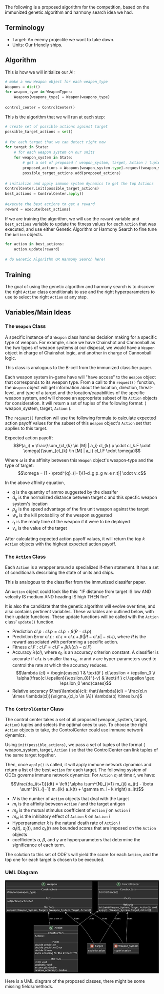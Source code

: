 The following is a proposed algorithm for the competition, based on the immunized genetic algorithm and harmony search idea we had. 

## Terminology
- Target: An enemy projectile we want to take down.
- Units: Our friendly ships.

## Algorithm

This is how we will initialize our AI:
```python
# make a new Weapon object for each weapon_type
Weapons = dict()
for weapon_type in WeaponTypes:
    Weapons[weapons_type] = Weapon(weapons_type)
    
control_center = ControlCenter()
```


This is the algorithm that we will run at each step:
```python
# create set of possible actions against target
possible_target_actions = set()

# for each target that we can detect right now
for target in State:
    # for each weapon system on our units
    for weapon_system in State: 
        # get a set of proposed ( weapon_system, target, Action ) tuples for the target
        proposed_actions = Weapons[weapon_system.type].request(weapon_system, target)
        possible_target_actions.add(proposed_actions)
    
# initialize and apply immune system dynamics to get the top Actions
ControlCenter.init(possible_target_actions)
best_actions = ControlCenter.apply()

#execute the best actions to get a reward
reward = execute(best_actions)
```

If we are training the algorithm, we will use the ```reward``` variable and ```best_actions``` variable to update the fitness values for each ```Action``` that was executed, and use either Genetic Algorithm or Harmony Search to fine tune the ```Action``` objects. 

```python
for action in best_actions:
    action.update(reward)

# do Genetic Algorithm OR Harmony Search here!
```
## Training
The goal of using the genetic algorithm and harmony search is to discover the right ```Action``` class conditionals to use and the right hyperparameters to use to select the right ```Action``` at any step.  

## Variables/Main Ideas

### The ```Weapon``` Class
A specific instance of a ```Weapon``` class handles decision making for a specific type of weapon. For example, since we have Chainshot and Cannonball as the two types of weapon systems at our disposal, we would have a ```Weapon``` object in charge of Chainshot logic, and another in charge of Cannonball logic. 

This class is analogous to the B-cell from the immunized classifier paper. 

Each weapon system in-game have will "have access" to the ```Weapon``` object that corresponds to its weapon type. From a call to the ```request()``` function, the ```Weapon``` object will get information about the location, direction, threat-level, and type of a target and the location/capabilities of the specific weapon system, and will choose an appropriate subset of its ```Action``` objects for consideration. It will return a set of tuples of the following format: ( weapon_system, target, ```Action``` ).

The ```request()``` function will use the following formula to calculate expected action payoff values for the subset of this ```Weapon``` object's ```Action``` set that applies to this target. 

Expected action payoff: $$P(a_i) = \frac{\sum_{cl_{k} \in [M] | a_i} cl_{k}.p \cdot cl_k.F \cdot \omega}{\sum_{cl_{k} \in [M] | a_i} cl_l.F \cdot \omega}$$ 

Where $\omega$ is the affinity between this ```Weapon``` object's weapon-type and the type of target: $$\omega = [1 - \prod^{q}_{i=1}(1-d_g p_g w_e r_t)] \cdot v_c$$

In the above affinity equation,
- $q$ is the quantity of ammo suggested by the classifer
- $d_g$ is the normalized distance between target $c$ and this specfic weapon system's location
- $p_g$ is the speed advantage of the fire unit weapon against the target
- $w_e$ is the kill probability of the weapon suggested
- $r_t$ is the ready time of the weapon if it were to be deployed
- $v_c$ is the value of the target

After calculating expected action payoff values, it will return the top $k$ ```Action``` objects with the highest expected action payoff. 

### The ```Action``` Class
Each ```Action``` is a wrapper around a specialized if-then statement. It has a set of conditionals describing the state of units and ships. 

This is analogous to the classifier from the immunized classifer paper. 

An ```Action``` object could look like this: "IF distance from target IS low AND velocity IS medium AND heading IS high THEN fire".

It is also the candidate that the genetic algorithm will evolve over time, and also contains pertinent variables. These variables are outlined below, with their update functions. These update functions will be called with the ```Action``` class' ```update()``` function. 
- Prediction $cl.p: cl.p = cl.p + \beta(R-cl.p)$
- Prediction Error  $cl.\epsilon : cl.\epsilon = cl.\epsilon + \beta(|R-cl.p| - cl.\epsilon)$, where $R$ is the reward associated with performing a specific action. 
- Fitness $cl.F : cl.F = cl.F + \beta(\hat{\lambda}(cl) - cl.F)$
- Accuracy $\lambda(cl)$, where $\epsilon_0$ is an accuracy criterion constant. A classifier is accurate if $cl.\epsilon$ is smaller than $\epsilon_0$. $\alpha$ and $v$ are hyper-parameters used to control the rate at which the accuracy reduces. $$\lambda (cl) = \begin{cases} 1 & \text{if } cl.\epsilon < \epsilon_0 \\ \alpha(\frac{cl.\epsilon}{\epsilon_0})^{-v} & \text{if } cl.\epsilon \geq \epsilon_0 \end{cases}$$
- Relative accuracy $\hat{\lambda}(cl): \hat{\lambda}(cl) = \frac{cl.n \times \lambda(cl)}{\sigma_{cl_b \in [A]} \lambda(b) \times b.n}$

### The ```ControlCenter``` Class
The control center takes a set of all proposed (weapon_system, target, ```Action```) tuples and selects the optimal ones to use. To choose the right ```Action``` objects to take, the ControlCenter could use immune network dynamics. 

Using ```init(possible_actions)```, we pass a set of tuples of the format ( weapon_system, target, ```Action``` ) so that the ControlCenter can link tuples of the same target together.

Then, once ```apply()``` is called, it will apply immune network dynamics and return a list of the best ```Action``` for each target. The following system of ODEs governs immune network dynamics: 
For ```Action``` $a_i$ at time $t$, we have:
$$\frac{da_i(t+1)}{dt} = \left( \alpha \sum^{N}_{j=1} m_{ji} a_j(t) - \beta \sum^{N}_{j=1} m_{ik} a_k(t) + \gamma m_i - k \right) a_i(t)$$
- $N$ is the number of ```Action``` objects that deal with the target
- $m_i$ is the affinity between ```Action``` $i$ and the target antigen
- $m_{ji}$ is the mutual stimulus coefficient of ```Action``` $j$ on ```Action``` $i$
- $m_{ki}$ is the inhibitory effect of ```Action``` $k$ on ```Action``` $i$
- Hyperparameter $k$ is the natural death rate of ```Action``` $i$
- $a_i(t)$, $a_j(t)$, and $a_k(t)$ are bounded scores that are imposed on the ```Action``` objects
- coefficients $\alpha$, $\beta$, and $\gamma$ are hyperparameters that determine the significance of each term. 

The solution to this set of ODE's will yield the score for each ```Action```, and the top one for each target is chosen to be executed.

### UML Diagram
![UML Diagram](UML_diagram.png)

Here is a UML diagram of the proposed classes, there might be some missing fields/methods. 
